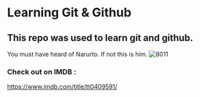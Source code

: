 # Learning Git & Github
## This repo was used to learn git and github.
You must have heard of Narurto. If not this is him.
![8011](https://user-images.githubusercontent.com/98822137/154443786-b2958ca5-4920-4dab-9f17-6dc786b7b728.jpg)

### Check out on IMDB :
https://www.imdb.com/title/tt0409591/
